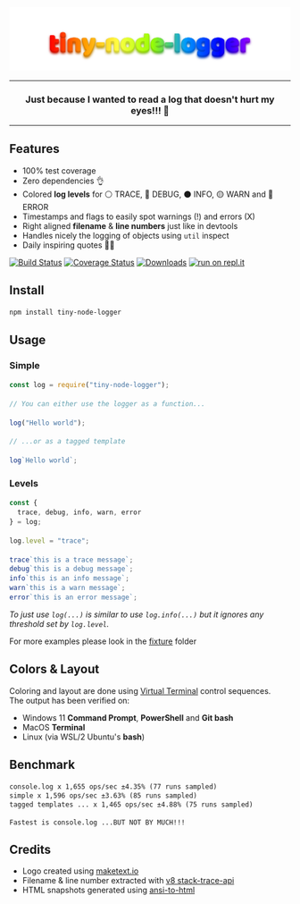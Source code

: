 <p align="center">
    <img alt="tiny-node-logger" src="https://raw.githubusercontent.com/glromeo/tiny-node-logger/main/logo.svg">
</p>
<hr>
<h3 align="center">
Just because I wanted to read a log that doesn't hurt my eyes!!! 👀
</h3>
<hr>

## Features

* 100% test coverage
* Zero dependencies 👌
* Colored **log levels** for ⚪ TRACE, 🔵 DEBUG, ⚫ INFO, 🟡 WARN and 🔴 ERROR
* Timestamps and flags to easily spot warnings (!) and errors (X)
* Right aligned **filename** & **line numbers** just like in devtools
* Handles nicely the logging of objects using `util` inspect
* Daily inspiring quotes 🤦‍♂️

[![Build Status](https://app.travis-ci.com/glromeo/tiny-node-logger.svg?branch=main)](https://app.travis-ci.com/glromeo/tiny-node-logger)
[![Coverage Status](https://coveralls.io/repos/github/glromeo/tiny-node-logger/badge.svg?branch=main)](https://coveralls.io/github/glromeo/tiny-node-logger?branch=main)
[![Downloads](https://badgen.net/npm/dt/tiny-node-logger)](https://www.npmjs.com/package/tiny-node-logger)
[![run on repl.it](https://repl.it/badge/github/glromeo/tiny-node-logger)](https://repl.it/github/glromeo/tiny-node-logger)

## Install

```bash
npm install tiny-node-logger
```

## Usage

### Simple
```javascript
const log = require("tiny-node-logger");

// You can either use the logger as a function...

log("Hello world");

// ...or as a tagged template

log`Hello world`;
```

### Levels
```javascript
const {
  trace, debug, info, warn, error
} = log;

log.level = "trace";

trace`this is a trace message`;
debug`this is a debug message`;
info`this is an info message`;
warn`this is a warn message`;
error`this is an error message`;
```
*To just use `log(...)` is similar to use `log.info(...)` but it ignores any threshold set by `log.level`.*

For more examples please look in the [fixture](https://github.com/glromeo/tiny-node-logger/tree/main/test/fixture) folder

## Colors & Layout

Coloring and layout are done using [Virtual Terminal](https://docs.microsoft.com/en-us/windows/console/console-virtual-terminal-sequences) control sequences.\
The output has been verified on:
  * Windows 11 **Command Prompt**, **PowerShell** and **Git bash**
  * MacOS **Terminal**
  * Linux (via WSL/2 Ubuntu's **bash**)

## Benchmark
```
console.log x 1,655 ops/sec ±4.35% (77 runs sampled)
simple x 1,596 ops/sec ±3.63% (85 runs sampled)
tagged templates ... x 1,465 ops/sec ±4.88% (75 runs sampled)

Fastest is console.log ...BUT NOT BY MUCH!!!
```

## Credits

* Logo created using [maketext.io](https://maketext.io)
* Filename & line number extracted with [v8 stack-trace-api](https://v8.dev/docs/stack-trace-api)
* HTML snapshots generated using [ansi-to-html](https://github.com/rburns/ansi-to-html)
